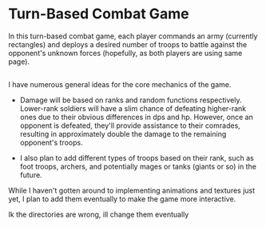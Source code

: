 # Turn-Based Combat Game

In this turn-based combat game, each player commands an army (currently rectangles) and deploys a desired number of troops to battle against the opponent's unknown forces (hopefully, as both players are using same page).

## 

I have numerous general ideas for the core mechanics of the game.

- Damage will be based on ranks and random functions respectively. Lower-rank soldiers will have a slim chance of defeating higher-rank ones due to their obvious differences in dps and hp. However, once an opponent is defeated, they'll provide assistance to their comrades, resulting in approximately double the damage to the remaining opponent's troops.

- I also plan to add different types of troops based on their rank, such as foot troops, archers, and potentially mages or tanks (giants or so) in the future.

While I haven't gotten around to implementing animations and textures just yet, I plan to add them eventually to make the game more interactive.

 
Ik the directories are wrong, ill change them eventually
